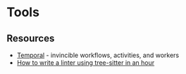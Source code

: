 # Tools

## Resources

- [Temporal](https://docs.temporal.io/) - invincible workflows, activities, and workers
- [How to write a linter using tree-sitter in an hour](https://siraben.dev/2022/03/22/tree-sitter-linter.html)

